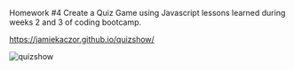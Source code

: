 Homework #4  Create a Quiz Game using Javascript lessons learned during weeks 2 and 3 of coding bootcamp.

https://jamiekaczor.github.io/quizshow/

![quizshow](https://user-images.githubusercontent.com/81574536/118063752-b2efde80-b367-11eb-916b-1e83a175a00f.png)
